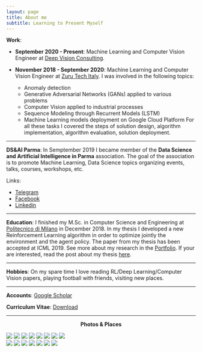 ```yaml
---
layout: page
title: About me
subtitle: Learning to Present Myself
---
```


**Work**: 

- **September 2020 - Present**: Machine Learning and Computer Vision Engineer at [Deep Vision Consulting]. 

- **November 2018 - September 2020**: Machine Learning and Computer Vision Engineer at [Zuru Tech Italy].
  I was involved in the following topics:
  - Anomaly detection
  - Generative Adversarial Networks (GANs) applied to various problems
  - Computer Vision applied to industrial processes
  - Sequence Modeling through Recurrent Models (LSTM)
  - Machine Learning models deployment on Google Cloud Platform
  For all these tasks I covered the steps of solution design, algorithm implementation, algorithm evaluation, solution deployment.

---

**DS&AI Parma**: In Semptember 2019 I became member of the **Data Science and Artificial Intelligence in Parma** association. The goal of the association is to promote Machine Learning, Data Science topics organizing events, talks, courses, workshops, etc.

Links:
- [Telegram](http://bit.do/datascienceparma)
- [Facebook](https://www.facebook.com/DSAIinParma/)
- [Linkedin](https://www.linkedin.com/company/dsai-parma/)

---

**Education**: I finished my M.Sc. in Computer Science and Engineering at [Politecnico di Milano] in December 2018. In my thesis I developed a new Reinforcement Learning algorithm in order to optimize jointly the environment and the agent policy. The paper from my thesis has been accepted at ICML 2019. See more about my research in the [Portfolio][proj-research].
If your are interested, read the post about my thesis [here][thesis-post].

---

**Hobbies**: On my spare time I love reading RL/Deep Learning/Computer Vision papers, playing football with friends, visiting new places.

---

**Accounts**: [Google Scholar](https://scholar.google.it/citations?user=JJqNoGQAAAAJ&hl=it)

**Curriculum Vitae**: <a href="/files/data/cv_7.pdf">Download</a>

[Zuru Tech Italy]: https://zuru.tech
[Deep Vision Consulting]: https://www.deepvisionconsulting.com
[Politecnico di Milano]: http://polimi.it/
[Projects]: /portfolio.html
[proj-research]: /portfolio.html
[thesis-post]: /blog/2019/05/22/rl-conf-mdp.html

---

**<center> Photos & Places </center>**

<div class="img-grid">
<div class="row"> 
  <div class="column">
      <img src="/images/about/4.jpg">
      <img src="/images/about/2.jpg">
      <img src="/images/about/5.jpg">
      <img src="/images/about/9.jpeg">
      <img src="/images/about/8.jpeg">
      <img src="/images/about/10.jpg">
      <img src="/images/about/11.jpg">
      <img src="/images/about/12.jpg">
  </div>
  <div class="column">
    <img src="/images/about/1.jpg">
    <img src="/images/about/3.jpg">
    <img src="/images/about/6.jpg">
    <img src="/images/about/7.jpg">
    <img src="/images/about/13.jpg">
    <img src="/images/about/14.jpg">
    <img src="/images/about/15.jpg">
  </div> 
</div>
</div>




